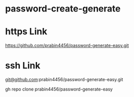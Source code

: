 # password-create-generate

# https Link
https://github.com/prabin4456/password-generate-easy.git

# ssh Link
git@github.com:prabin4456/password-generate-easy.git

gh repo clone prabin4456/password-generate-easy
